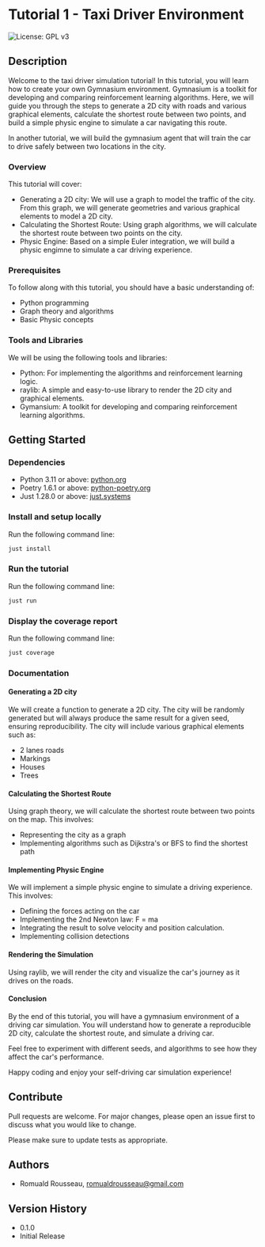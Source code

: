 # Tutorial 1 - Taxi Driver Environment

![License: GPL v3](https://img.shields.io/badge/License-GPLv3-blue.svg)

## Description

Welcome to the taxi driver simulation tutorial! In this tutorial, you will learn how to create your own Gymnasium environment. Gymnasium is a toolkit for developing and comparing reinforcement learning algorithms. Here, we will guide you through the steps to generate a 2D city with roads and various graphical elements, calculate the shortest route between two points, and build a simple physic engine to simulate a car navigating this route.

In another tutorial, we will build the gymnasium agent that will train the car to drive safely between two locations in the city.

### Overview

This tutorial will cover:

* Generating a 2D city: We will use a graph to model the traffic of the city. From this graph, we will generate geometries and various graphical elements to model a 2D city.
* Calculating the Shortest Route: Using graph algorithms, we will calculate the shortest route between two points on the city.
* Physic Engine: Based on a simple Euler integration, we will build a physic engimne to simulate a car driving experience.

### Prerequisites

To follow along with this tutorial, you should have a basic understanding of:

* Python programming
* Graph theory and algorithms
* Basic Physic concepts

### Tools and Libraries

We will be using the following tools and libraries:

* Python: For implementing the algorithms and reinforcement learning logic.
* raylib: A simple and easy-to-use library to render the 2D city and graphical elements.
* Gymansium: A toolkit for developing and comparing reinforcement learning algorithms.

## Getting Started

### Dependencies

* Python 3.11 or above: [python.org](https://python.org/)
* Poetry 1.6.1 or above: [python-poetry.org](https://python-poetry.org/)
* Just 1.28.0 or above: [just.systems](https://just.systems/)

### Install and setup locally

Run the following command line:

```bash
just install
```

### Run the tutorial

Run the following command line:

```bash
just run
```

### Display the coverage report

Run the following command line:

```bash
just coverage
```

### Documentation

#### Generating a 2D city

We will create a function to generate a 2D city. The city will be randomly generated but will always produce the same result for a given seed, ensuring reproducibility. The city will include various graphical elements such as:

* 2 lanes roads
* Markings
* Houses
* Trees

#### Calculating the Shortest Route

Using graph theory, we will calculate the shortest route between two points on the map. This involves:

* Representing the city as a graph
* Implementing algorithms such as Dijkstra's or BFS to find the shortest path

#### Implementing Physic Engine

We will implement a simple physic engine to simulate a driving experience. This involves:

* Defining the forces acting on the car
* Implementing the 2nd Newton law: F = ma
* Integrating the result to solve velocity and position calculation.
* Implementing collision detections

#### Rendering the Simulation

Using raylib, we will render the city and visualize the car's journey as it drives on the roads.

#### Conclusion

By the end of this tutorial, you will have a gymnasium environment of a driving car simulation. You will understand how to generate a reproducible 2D city, calculate the shortest route, and simulate a driving car.

Feel free to experiment with different seeds, and algorithms to see how they affect the car's performance.

Happy coding and enjoy your self-driving car simulation experience!

## Contribute

Pull requests are welcome. For major changes, please open an issue first to discuss what you would like to change.

Please make sure to update tests as appropriate.

## Authors

* Romuald Rousseau, romualdrousseau@gmail.com

## Version History

* 0.1.0
* Initial Release
